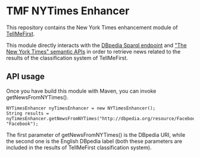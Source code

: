 # TMF NYTimes Enhancer

This repository contains the New York Times enhancement module of [TellMeFirst](https://github.com/TellMeFirst/TellMeFirst).

This module directly interacts with the [DBpedia Sparql endpoint](http://dbpedia.org/sparql) and ["The New York Times" semantic APIs](http://developer.nytimes.com/docs/semantic_api) in order to retrieve news related to the results of the classification system of TellMeFirst.

## API usage

Once you have build this module with Maven, you can invoke getNewsFromNYTimes().

	NYTimesEnhancer nyTimesEnhancer = new NYTimesEnhancer();
	String results = nyTimesEnhancer.getNewsFromNYTimes("http://dbpedia.org/resource/Facebook", "Facebook");

The first parameter of getNewsFromNYTimes() is the DBpedia URI, while the second one is the English DBpedia label (both these parameters are included in the results of TellMeFirst classification system).